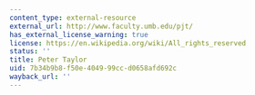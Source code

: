 ```yaml
---
content_type: external-resource
external_url: http://www.faculty.umb.edu/pjt/
has_external_license_warning: true
license: https://en.wikipedia.org/wiki/All_rights_reserved
status: ''
title: Peter Taylor
uid: 7b34b9b8-f50e-4049-99cc-d0658afd692c
wayback_url: ''
---
```


